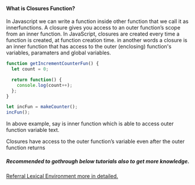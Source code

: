 <h4> What is Closures Function? </h4>
<p>In Javascript we can write a function inside other function that we call it as innerfunctions. A closure gives you access to an outer function’s scope from an inner function. In JavaScript, closures are created every time a function is created, at function creation time.
in another words a closure is an inner function that has access to the outer (enclosing) function's variables, paramaters and global variables. </p>

```javascript
function getIncrementCounterFun() {
  let count = 0;

  return function() {
    console.log(count++);
  };
}

let incFun = makeCounter();
incFun();
```
<p>In above example, say is inner function which is able to access outer function variable text. </p>
<p>Closures have access to the outer function’s variable even after the outer function returns</p>  

<h5>Recommended to gothrough below tutorials also to get more knowledge.</h5>
<a href="https://javascript.info/closure" target="_blank"> Referral Lexical Environment more in detailed.</a>
